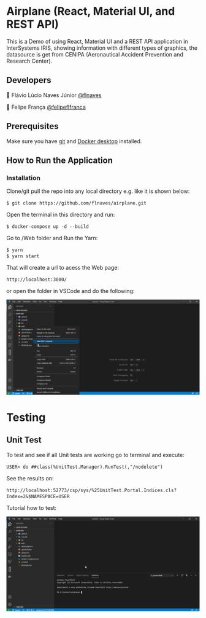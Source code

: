 # Airplane (React, Material UI, and REST API)
This is a Demo of using React, Material UI and a REST API application in InterSystems IRIS, showing information with different types of graphics, the datasource is get from CENIPA (Aeronautical Accident Prevention and Research Center).

## Developers

:boy: Flávio Lúcio Naves Júnior [@flnaves](https://github.com/flnaves)

:older_man: Felipe França [@felipeflfranca](https://github.com/felipeflfranca) 

## Prerequisites
Make sure you have [git](https://git-scm.com/book/en/v2/Getting-Started-Installing-Git) and [Docker desktop](https://www.docker.com/products/docker-desktop) installed.

## How to Run the Application

### Installation

Clone/git pull the repo into any local directory e.g. like it is shown below:

```
$ git clone https://github.com/flnaves/airplane.git
```

Open the terminal in this directory and run:

```
$ docker-compose up -d --build
```

Go to /Web folder and Run the Yarn:

```
$ yarn
$ yarn start
```

That will create a url to acess the Web page:

```
http://localhost:3000/
```

or open the folder in VSCode and do the following:

![gif](airplane.gif)

# Testing

## Unit Test

To test and see if all Unit tests are working go to terminal and execute:

```
USER> do ##class(%UnitTest.Manager).RunTest(,"/nodelete")
```

See the results on:

```
http://localhost:52773/csp/sys/%25UnitTest.Portal.Indices.cls?Index=2&$NAMESPACE=USER
```
Tutorial how to test:

![gif](unittest.gif)